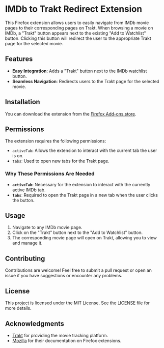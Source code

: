 # IMDb to Trakt Redirect Extension

This Firefox extension allows users to easily navigate from IMDb movie pages to their corresponding pages on Trakt. When browsing a movie on IMDb, a "Trakt" button appears next to the existing "Add to Watchlist" button. Clicking this button will redirect the user to the appropriate Trakt page for the selected movie.

## Features

- **Easy Integration**: Adds a "Trakt" button next to the IMDb watchlist button.
- **Seamless Navigation**: Redirects users to the Trakt page for the selected movie.

## Installation

You can download the extension from the [Firefox Add-ons store](https://addons.mozilla.org/firefox/addon/imdb-to-trakt/).

## Permissions

The extension requires the following permissions:

- `activeTab`: Allows the extension to interact with the current tab the user is on.
- `tabs`: Used to open new tabs for the Trakt page.

### Why These Permissions Are Needed

- **`activeTab`**: Necessary for the extension to interact with the currently active IMDb tab.
- **`tabs`**: Required to open the Trakt page in a new tab when the user clicks the button.

## Usage

1. Navigate to any IMDb movie page.
2. Click on the "Trakt" button next to the "Add to Watchlist" button.
3. The corresponding movie page will open on Trakt, allowing you to view and manage it.

## Contributing

Contributions are welcome! Feel free to submit a pull request or open an issue if you have suggestions or encounter any problems.

## License

This project is licensed under the MIT License. See the [LICENSE](LICENSE) file for more details.

## Acknowledgments

- [Trakt](https://trakt.tv/) for providing the movie tracking platform.
- [Mozilla](https://developer.mozilla.org/) for their documentation on Firefox extensions.

